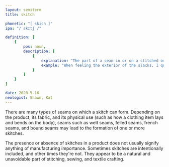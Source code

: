 ```yaml
---
layout: semiterm
title: skitch

phonetic: "[ skich ]"
ipa: "/ skɪtʃ /"

definition: [
	{
		pos: noun,
		description: [
			{
				explanation: "The part of a seam in or on a stitched or sewed product (most often an article of clothing such as a pair of pants like jeans or khakis) where the fabric flap on the inside changes directions and creates a slightly raised section.",
				example: "When feeling the exterior of the slacks, I quickly noticed an awkward skitch near the pocket."
			}
		]
	}
]

date: 2020-5-16
neologist: Shawn, Kat
---
```


There are many types of seams on which a skitch can form. Depending on the product, its fabric, and its physical use (such as how a clothing item lays and bends on the body), seams such as welt seams, felled seams, french seams, and bound seams may lead to the formation of one or more skitches.

The presence or absence of skitches in a product does not usually signify anything of manufacturing importance. Sometimes skitches are intentionally included, and other times they're not. They appear to be a natural and unavoidable part of stitching, sewing, and textile crafting.
